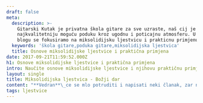 ```yaml
---
draft: false
meta:
  description: >-
    Gitarski Kutak je privatna škola gitare za sve uzraste, naš cij je ponuditi
    najkvalitetniju moguću poduku kroz ugodnu i poticajnu atmosferu. U ovom
    blogu se fokusiramo na miksolidijsku ljestvicu i prakticnu primjenu
  keywords: 'škola gitare,poduka gitare,miksolidijska ljestvica'
  title: Osnove miksolidijske ljestvice i praktična primjena
date: 2017-09-21T11:59:52.000Z
h1: Osnove miksolidijske ljestvice i praktična primjena
intro: Naučite osnove miksolidijske ljestvice i njihovu praktičnu primjenu
layout: single
title: Miksolidijska ljestvica - Božji dar
content: "**Vedran**\_ce se mlo potruditi i napisati neki članak, zar ne?"
tags: ljestvice
---
```


